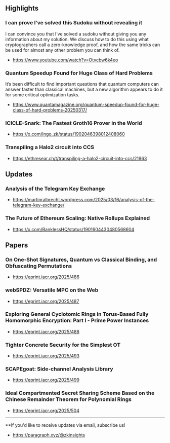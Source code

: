## Highlights
### I can prove I’ve solved this Sudoku without revealing it
I can convince you that I’ve solved a sudoku without giving you any information about my solution. We discuss how to do this using what cryptographers call a zero-knowledge proof, and how the same tricks can be used for almost any other problem you can think of.
- <https://www.youtube.com/watch?v=Otvcbw6k4eo>
### Quantum Speedup Found for Huge Class of Hard Problems
It’s been difficult to find important questions that quantum computers can answer faster than classical machines, but a new algorithm appears to do it for some critical optimization tasks. 
- <https://www.quantamagazine.org/quantum-speedup-found-for-huge-class-of-hard-problems-20250317/>
### ICICLE-Snark: The Fastest Groth16 Prover in the World 
- <https://x.com/Ingo_zk/status/1902046398012408060>
### Transpiling a Halo2 circuit into CCS
- <https://ethresear.ch/t/transpiling-a-halo2-circuit-into-ccs/21963>

## Updates
### Analysis of the Telegram Key Exchange
- <https://martinralbrecht.wordpress.com/2025/03/16/analysis-of-the-telegram-key-exchange/>
###  The Future of Ethereum Scaling: Native Rollups Explained
- <https://x.com/BanklessHQ/status/1901604430480568604>


## Papers
### On One-Shot Signatures, Quantum vs Classical Binding, and Obfuscating Permutations
- <https://eprint.iacr.org/2025/486>

### webSPDZ: Versatile MPC on the Web
- <https://eprint.iacr.org/2025/487>

### Exploring General Cyclotomic Rings in Torus-Based Fully Homomorphic Encryption: Part I - Prime Power Instances
- <https://eprint.iacr.org/2025/488>

### Tighter Concrete Security for the Simplest OT
- <https://eprint.iacr.org/2025/493>

### SCAPEgoat: Side-channel Analysis Library
- <https://eprint.iacr.org/2025/499>

### Ideal Compartmented Secret Sharing Scheme Based on the Chinese Remainder Theorem for Polynomial Rings
- <https://eprint.iacr.org/2025/504>

---
**If you'd like to receive updates via email, subscribe us!

- <https://paragraph.xyz/@zkinsights>
